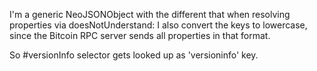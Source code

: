 I'm a generic NeoJSONObject with the different that when resolving properties via doesNotUnderstand: I also convert the keys to lowercase, since the Bitcoin RPC server sends all properties in that format.

So #versionInfo selector gets looked up as 'versioninfo' key.